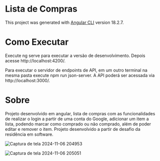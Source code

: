 # Lista de Compras

This project was generated with [Angular CLI](https://github.com/angular/angular-cli) version 18.2.7.

# Como Executar

Execute ng serve para executar a versão de desenvolvimento. Depois acesse http://localhost:4200/.

Para executar o servidor de endpoints de API, em um outro terminal na mesma pasta execute npm run json-server. A API poderá ser acessada via http://localhost:3000/.

# Sobre

Projeto desenvolvido em angular, lista de compras com as funcionalidades de realizar o login a partir de uma conta do Google, adicionar um item a lista, podendo marcar como comprado ou não comprado, além de poder editar e remover o item. Projeto desenvolvido a partir de desafio da residência em software.


![Captura de tela 2024-11-06 204953](https://github.com/user-attachments/assets/c846adec-cbbd-4f1a-9b5e-20729bf2a500)


![Captura de tela 2024-11-06 205051](https://github.com/user-attachments/assets/66dd6f0b-730c-4c0e-818b-bdc41b0449d0)
